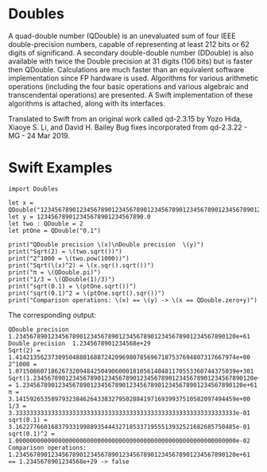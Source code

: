 # Doubles

A quad-double number (QDouble) is an unevaluated sum of four IEEE double-precision numbers, capable of representing at least 212 bits or 62 digits of significand.
A secondary double-double number (DDouble) is also available with twice the Double precision at 31 digits (106 bits) but is faster then QDouble.
Calculations are much faster than an equivalent software implementation since FP hardware is used.
Algorithms for various arithmetic operations (including the four basic operations and various algebraic and transcendental operations) are presented. 
A Swift implementation of these algorithms is attached, along with its interfaces.

Translated to Swift from an original work called qd-2.3.15 by Yozo Hida, Xiaoye S. Li, and David H. Bailey
Bug fixes incorporated from qd-2.3.22 - MG - 24 Mar 2019.

# Swift Examples

```
import Doubles

let x = QDouble("12345678901234567890123456789012345678901234567890123456789012")
let y = 123456789012345678901234567890.0
let two : QDouble = 2
let ptOne = QDouble("0.1")
     
print("QDouble precision \(x)\nDouble precision  \(y)")
print("Sqrt(2) = \(two.sqrt())")
print("2^1000 = \(two.pow(1000))")
print("Sqrt(\(x)^2) = \(x.sqr().sqrt())")
print("π = \(QDouble.pi)")
print("1/3 = \(QDouble(1)/3)")
print("sqrt(0.1) = \(ptOne.sqrt())")
print("sqrt(0.1)^2 = \(ptOne.sqrt().sqr())")
print("Comparison operations: \(x) == \(y) -> \(x == QDouble.zero+y)")
```

The corresponding output:

```
QDouble precision 1.23456789012345678901234567890123456789012345678901234567890120e+61
Double precision  1.2345678901234568e+29
Sqrt(2) = 1.41421356237309504880168872420969807856967187537694807317667974e+00
2^1000 = 1.07150860718626732094842504906000181056140481170553360744375039e+301
Sqrt(1.23456789012345678901234567890123456789012345678901234567890120e+61^2) = 1.23456789012345678901234567890123456789012345678901234567890120e+61
π = 3.14159265358979323846264338327950288419716939937510582097494459e+00
1/3 = 3.33333333333333333333333333333333333333333333333333333333333333e-01
sqrt(0.1) = 3.16227766016837933199889354443271853371955513932521682685750485e-01
sqrt(0.1)^2 = 1.00000000000000000000000000000000000000000000000000000000000000e-02
Comparison operations: 1.23456789012345678901234567890123456789012345678901234567890120e+61 == 1.2345678901234568e+29 -> false
```
